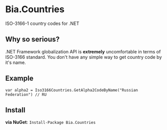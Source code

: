 Bia.Countries
=============

ISO-3166-1 country codes for .NET

Why so serious?
-------------
.NET Framework globalization API is **extremely** uncomfortable in terms of ISO-3166 standard.
You don't have any simple way to get country code by it's name.

Example
-------------
`var alpha2 = Iso3166Countries.GetAlpha2CodeByName("Russian Federation")
// RU`

Install
-------------
**via NuGet**: `Install-Package Bia.Countries`